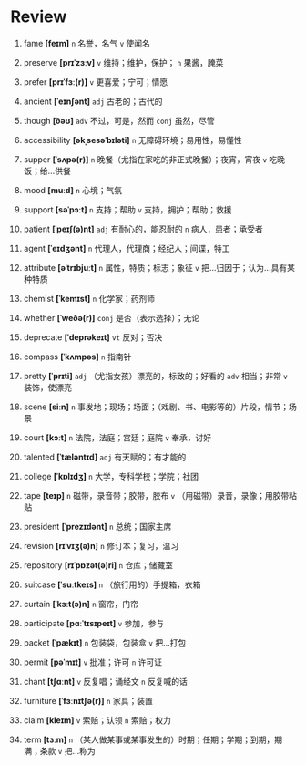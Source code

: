 # Review
1. fame **[feɪm]** `n` 名誉，名气 `v` 使闻名

2. preserve **[prɪˈzɜːv]** `v` 维持；维护，保护； `n` 果酱，腌菜

3. prefer **[prɪˈfɜː(r)]** `v` 更喜爱；宁可；情愿

4. ancient **[ˈeɪnʃənt]** `adj` 古老的；古代的

5. though **[ðəʊ]** `adv` 不过，可是，然而 `conj` 虽然，尽管

6. accessibility **[əkˌsesəˈbɪləti]** `n` 无障碍环境；易用性，易懂性

7. supper **[ˈsʌpə(r)]** `n` 晚餐（尤指在家吃的非正式晚餐）；夜宵，宵夜 `v` 吃晚饭；给...供餐

8. mood **[muːd]** `n` 心境；气氛

9. support **[səˈpɔːt]** `n` 支持；帮助 `v` 支持，拥护；帮助；救援

10. patient **[ˈpeɪʃ(ə)nt]** `adj` 有耐心的，能忍耐的 `n` 病人，患者；承受者

11. agent **[ˈeɪdʒənt]** `n` 代理人，代理商；经纪人；间谍，特工

12. attribute **[əˈtrɪbjuːt]** `n` 属性，特质；标志；象征 `v` 把...归因于；认为...具有某种特质

13. chemist **[ˈkemɪst]** `n` 化学家；药剂师

14. whether **[ˈweðə(r)]** `conj` 是否（表示选择）；无论

15. deprecate **[ˈdeprəkeɪt]** `vt` 反对；否决

16. compass **[ˈkʌmpəs]** `n` 指南针

17. pretty **[ˈprɪti]** `adj` （尤指女孩）漂亮的，标致的；好看的 `adv` 相当；非常 `v` 装饰，使漂亮

18. scene **[siːn]** `n` 事发地；现场；场面；（戏剧、书、电影等的）片段，情节；场景

19. court **[kɔːt]** `n` 法院，法庭；宫廷；庭院 `v` 奉承，讨好

20. talented **[ˈtæləntɪd]** `adj` 有天赋的；有才能的

21. college **[ˈkɒlɪdʒ]** `n` 大学，专科学校；学院；社团

22. tape **[teɪp]** `n` 磁带，录音带；胶带，胶布 `v` （用磁带）录音，录像；用胶带粘贴

23. president **[ˈprezɪdənt]** `n` 总统；国家主席

24. revision **[rɪˈvɪʒ(ə)n]** `n` 修订本；复习，温习

25. repository **[rɪˈpɒzət(ə)ri]** `n` 仓库；储藏室

26. suitcase **[ˈsuːtkeɪs]** `n` （旅行用的）手提箱，衣箱

27. curtain **[ˈkɜːt(ə)n]** `n` 窗帘，门帘

28. participate **[pɑːˈtɪsɪpeɪt]** `v` 参加，参与

29. packet **[ˈpækɪt]** `n` 包装袋，包装盒 `v` 把...打包

30. permit **[pəˈmɪt]** `v` 批准；许可 `n` 许可证

31. chant **[tʃɑːnt]** `v` 反复唱；诵经文 `n` 反复喊的话

32. furniture **[ˈfɜːnɪtʃə(r)]** `n` 家具；装置

33. claim **[kleɪm]** `v` 索赔；认领 `n` 索赔；权力

34. term **[tɜːm]** `n` （某人做某事或某事发生的）时期；任期；学期；到期，期满；条款 `v` 把...称为

